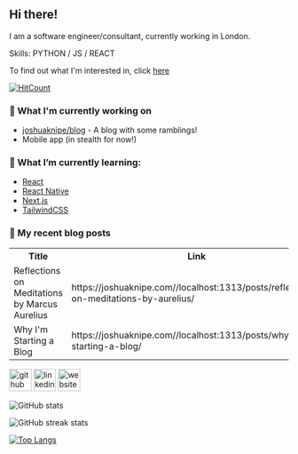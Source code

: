 ## Hi there!
I am a software engineer/consultant, currently working in London.

Skills: PYTHON / JS / REACT

To find out what I'm interested in, click [here](https://joshuaknipe.com/about/)

[![HitCount](https://hits.dwyl.com/joshuaknipe/joshuaknipe.svg?style=flat-square&show=unique)](http://hits.dwyl.com/joshuaknipe/joshuaknipe)

### 👷 What I'm currently working on 
- [joshuaknipe/blog](https://github.com/joshuaknipe/blog) - A blog with some ramblings!
- Mobile app (in stealth for now!)
  
### 🌱 What I’m currently learning:
-  [React](https://react.dev)
-  [React Native](https://reactnative.dev)
-  [Next.js](https://nextjs.org)
-  [TailwindCSS](https://tailwindcss.com)

### 📜  My recent blog posts
<table>
  <tr><th>Title</th><th>Link</th></tr>
  <!-- BLOG:START --><tr><td>Reflections on Meditations by Marcus Aurelius</td><td>https://joshuaknipe.com//localhost:1313/posts/reflections-on-meditations-by-aurelius/</td></tr><tr><td>Why I&#39;m Starting a Blog</td><td>https://joshuaknipe.com//localhost:1313/posts/why-im-starting-a-blog/</td></tr><!-- BLOG:END -->
</table>


[<img src='https://cdn.jsdelivr.net/npm/simple-icons@3.0.1/icons/github.svg' alt='github' height='40'>](https://github.com/joshuaknipe)  [<img src='https://cdn.jsdelivr.net/npm/simple-icons@3.0.1/icons/linkedin.svg' alt='linkedin' height='40'>](https://www.linkedin.com/in/https://www.linkedin.com/in/joshuaknipe//)  [<img src='https://cdn.jsdelivr.net/npm/simple-icons@3.0.1/icons/icloud.svg' alt='website' height='40'>](https://joshuaknipe.com)  

![GitHub stats](https://github-readme-stats.vercel.app/api?username=joshuaknipe&show_icons=true&count_private=true)  

![GitHub streak stats](https://streak-stats.demolab.com/?user=joshuaknipe)  

[![Top Langs](https://github-readme-stats.vercel.app/api/top-langs/?username=joshuaknipe)](https://github.com/anuraghazra/github-readme-stats)



<!--
**joshuaknipe/joshuaknipe** is a ✨ _special_ ✨ repository because its `README.md` (this file) appears on your GitHub profile.

Here are some ideas to get you started:

- 🔭 I’m currently working on ...
- 🌱 I’m currently learning ...
- 👯 I’m looking to collaborate on ...
- 🤔 I’m looking for help with ...
- 💬 Ask me about ...
- 📫 How to reach me: ...
- 😄 Pronouns: ...
- ⚡ Fun fact: ...
-->
